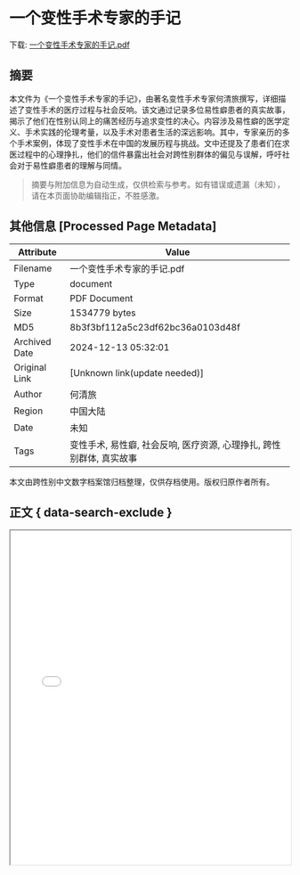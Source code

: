 # 一个变性手术专家的手记

<!-- tcd_download_link -->
下载: <a href="../一个变性手术专家的手记.pdf" download>一个变性手术专家的手记.pdf</a>
<!-- tcd_download_link_end -->

## 摘要

<!-- tcd_abstract -->
本文件为《一个变性手术专家的手记》，由著名变性手术专家何清旅撰写，详细描述了变性手术的医疗过程与社会反响。该文通过记录多位易性癖患者的真实故事，揭示了他们在性别认同上的痛苦经历与追求变性的决心。内容涉及易性癖的医学定义、手术实践的伦理考量，以及手术对患者生活的深远影响。其中，专家亲历的多个手术案例，体现了变性手术在中国的发展历程与挑战。文中还提及了患者们在求医过程中的心理挣扎，他们的信件暴露出社会对跨性别群体的偏见与误解，呼吁社会对于易性癖患者的理解与同情。

<!-- tcd_abstract_end -->

> 摘要与附加信息为自动生成，仅供检索与参考。如有错误或遗漏（未知），请在本页面协助编辑指正，不胜感激。

## 其他信息 [Processed Page Metadata]

| Attribute       | Value                                  |
|-----------------|----------------------------------------|
| Filename        | 一个变性手术专家的手记.pdf                             |
| Type            | document                                 |
| Format          | PDF Document                               |
| Size            | 1534779 bytes                           |
| MD5             | 8b3f3bf112a5c23df62bc36a0103d48f                                  |
| Archived Date   | 2024-12-13 05:32:01                             |
| Original Link   | [Unknown link(update needed)]                         |
| Author          | 何清旅                               |
| Region          | 中国大陆                               |
| Date            | 未知                                 |
| Tags            | 变性手术, 易性癖, 社会反响, 医疗资源, 心理挣扎, 跨性别群体, 真实故事                                 |

本文由跨性别中文数字档案馆归档整理，仅供存档使用。版权归原作者所有。


## 正文 { data-search-exclude }

<!-- tcd_main_text -->
<iframe src="../一个变性手术专家的手记.pdf" width="100%" height="600px">
    <p>无法显示PDF，请下载查看。</p>
</iframe>
<!-- tcd_main_text_end -->

